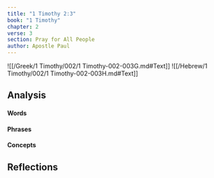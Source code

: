 ```yaml
---
title: "1 Timothy 2:3"
book: "1 Timothy"
chapter: 2
verse: 3
section: Pray for All People
author: Apostle Paul
---
```

![[/Greek/1 Timothy/002/1 Timothy-002-003G.md#Text]]
![[/Hebrew/1 Timothy/002/1 Timothy-002-003H.md#Text]]

## Analysis

#### Words

#### Phrases

#### Concepts

## Reflections
